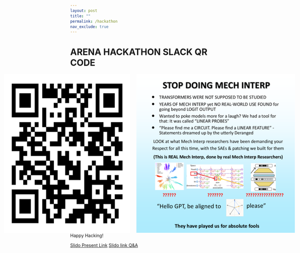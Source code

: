```yaml
---
layout: post
title: ""
permalink: /hackathon
nav_exclude: true
---
```


# ARENA HACKATHON SLACK QR CODE
<div class="side-by-side">
    <img src = "/images/misc/hackathonQR.jpg" width=400 height=400>
    <img src = "/images/misc/mech-interp-meme.png" width=800 height=800>
</div>
Happy Hacking!

[Slido Present Link](https://wall.sli.do/event/72RLEFwcPFAzY5Fux2GVXC/?section=a5aed8a4-d0c9-45e0-8612-9b27fa35a1f9)
[Slido link Q&A](https://app.sli.do/event/72RLEFwcPFAzY5Fux2GVXC/live/questions)

<style>
.side-by-side {
  display: flex;
  justify-content: center;
  gap: 20px; /* Space between images */
}

.side-by-side img {
  max-width: 100%;
  height: auto;
}
</style>